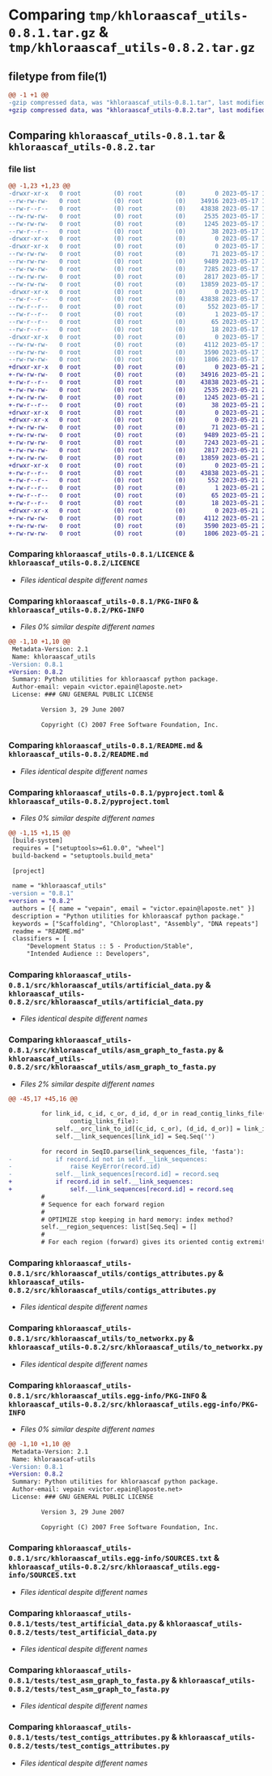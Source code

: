 # Comparing `tmp/khloraascaf_utils-0.8.1.tar.gz` & `tmp/khloraascaf_utils-0.8.2.tar.gz`

## filetype from file(1)

```diff
@@ -1 +1 @@
-gzip compressed data, was "khloraascaf_utils-0.8.1.tar", last modified: Wed May 17 16:50:34 2023, max compression
+gzip compressed data, was "khloraascaf_utils-0.8.2.tar", last modified: Sun May 21 21:20:44 2023, max compression
```

## Comparing `khloraascaf_utils-0.8.1.tar` & `khloraascaf_utils-0.8.2.tar`

### file list

```diff
@@ -1,23 +1,23 @@
-drwxr-xr-x   0 root         (0) root         (0)        0 2023-05-17 16:50:34.667677 khloraascaf_utils-0.8.1/
--rw-rw-rw-   0 root         (0) root         (0)    34916 2023-05-17 16:50:08.000000 khloraascaf_utils-0.8.1/LICENCE
--rw-r--r--   0 root         (0) root         (0)    43838 2023-05-17 16:50:34.666679 khloraascaf_utils-0.8.1/PKG-INFO
--rw-rw-rw-   0 root         (0) root         (0)     2535 2023-05-17 16:50:08.000000 khloraascaf_utils-0.8.1/README.md
--rw-rw-rw-   0 root         (0) root         (0)     1245 2023-05-17 16:50:08.000000 khloraascaf_utils-0.8.1/pyproject.toml
--rw-r--r--   0 root         (0) root         (0)       38 2023-05-17 16:50:34.667677 khloraascaf_utils-0.8.1/setup.cfg
-drwxr-xr-x   0 root         (0) root         (0)        0 2023-05-17 16:50:34.659686 khloraascaf_utils-0.8.1/src/
-drwxr-xr-x   0 root         (0) root         (0)        0 2023-05-17 16:50:34.663682 khloraascaf_utils-0.8.1/src/khloraascaf_utils/
--rw-rw-rw-   0 root         (0) root         (0)       71 2023-05-17 16:50:08.000000 khloraascaf_utils-0.8.1/src/khloraascaf_utils/__init__.py
--rw-rw-rw-   0 root         (0) root         (0)     9489 2023-05-17 16:50:08.000000 khloraascaf_utils-0.8.1/src/khloraascaf_utils/artificial_data.py
--rw-rw-rw-   0 root         (0) root         (0)     7285 2023-05-17 16:50:08.000000 khloraascaf_utils-0.8.1/src/khloraascaf_utils/asm_graph_to_fasta.py
--rw-rw-rw-   0 root         (0) root         (0)     2817 2023-05-17 16:50:08.000000 khloraascaf_utils-0.8.1/src/khloraascaf_utils/contigs_attributes.py
--rw-rw-rw-   0 root         (0) root         (0)    13859 2023-05-17 16:50:08.000000 khloraascaf_utils-0.8.1/src/khloraascaf_utils/to_networkx.py
-drwxr-xr-x   0 root         (0) root         (0)        0 2023-05-17 16:50:34.665680 khloraascaf_utils-0.8.1/src/khloraascaf_utils.egg-info/
--rw-r--r--   0 root         (0) root         (0)    43838 2023-05-17 16:50:34.000000 khloraascaf_utils-0.8.1/src/khloraascaf_utils.egg-info/PKG-INFO
--rw-r--r--   0 root         (0) root         (0)      552 2023-05-17 16:50:34.000000 khloraascaf_utils-0.8.1/src/khloraascaf_utils.egg-info/SOURCES.txt
--rw-r--r--   0 root         (0) root         (0)        1 2023-05-17 16:50:34.000000 khloraascaf_utils-0.8.1/src/khloraascaf_utils.egg-info/dependency_links.txt
--rw-r--r--   0 root         (0) root         (0)       65 2023-05-17 16:50:34.000000 khloraascaf_utils-0.8.1/src/khloraascaf_utils.egg-info/requires.txt
--rw-r--r--   0 root         (0) root         (0)       18 2023-05-17 16:50:34.000000 khloraascaf_utils-0.8.1/src/khloraascaf_utils.egg-info/top_level.txt
-drwxr-xr-x   0 root         (0) root         (0)        0 2023-05-17 16:50:34.666679 khloraascaf_utils-0.8.1/tests/
--rw-rw-rw-   0 root         (0) root         (0)     4112 2023-05-17 16:50:08.000000 khloraascaf_utils-0.8.1/tests/test_artificial_data.py
--rw-rw-rw-   0 root         (0) root         (0)     3590 2023-05-17 16:50:08.000000 khloraascaf_utils-0.8.1/tests/test_asm_graph_to_fasta.py
--rw-rw-rw-   0 root         (0) root         (0)     1806 2023-05-17 16:50:08.000000 khloraascaf_utils-0.8.1/tests/test_contigs_attributes.py
+drwxr-xr-x   0 root         (0) root         (0)        0 2023-05-21 21:20:44.974427 khloraascaf_utils-0.8.2/
+-rw-rw-rw-   0 root         (0) root         (0)    34916 2023-05-21 21:20:23.000000 khloraascaf_utils-0.8.2/LICENCE
+-rw-r--r--   0 root         (0) root         (0)    43838 2023-05-21 21:20:44.974427 khloraascaf_utils-0.8.2/PKG-INFO
+-rw-rw-rw-   0 root         (0) root         (0)     2535 2023-05-21 21:20:23.000000 khloraascaf_utils-0.8.2/README.md
+-rw-rw-rw-   0 root         (0) root         (0)     1245 2023-05-21 21:20:23.000000 khloraascaf_utils-0.8.2/pyproject.toml
+-rw-r--r--   0 root         (0) root         (0)       38 2023-05-21 21:20:44.974427 khloraascaf_utils-0.8.2/setup.cfg
+drwxr-xr-x   0 root         (0) root         (0)        0 2023-05-21 21:20:44.970427 khloraascaf_utils-0.8.2/src/
+drwxr-xr-x   0 root         (0) root         (0)        0 2023-05-21 21:20:44.972427 khloraascaf_utils-0.8.2/src/khloraascaf_utils/
+-rw-rw-rw-   0 root         (0) root         (0)       71 2023-05-21 21:20:23.000000 khloraascaf_utils-0.8.2/src/khloraascaf_utils/__init__.py
+-rw-rw-rw-   0 root         (0) root         (0)     9489 2023-05-21 21:20:23.000000 khloraascaf_utils-0.8.2/src/khloraascaf_utils/artificial_data.py
+-rw-rw-rw-   0 root         (0) root         (0)     7243 2023-05-21 21:20:23.000000 khloraascaf_utils-0.8.2/src/khloraascaf_utils/asm_graph_to_fasta.py
+-rw-rw-rw-   0 root         (0) root         (0)     2817 2023-05-21 21:20:23.000000 khloraascaf_utils-0.8.2/src/khloraascaf_utils/contigs_attributes.py
+-rw-rw-rw-   0 root         (0) root         (0)    13859 2023-05-21 21:20:23.000000 khloraascaf_utils-0.8.2/src/khloraascaf_utils/to_networkx.py
+drwxr-xr-x   0 root         (0) root         (0)        0 2023-05-21 21:20:44.973427 khloraascaf_utils-0.8.2/src/khloraascaf_utils.egg-info/
+-rw-r--r--   0 root         (0) root         (0)    43838 2023-05-21 21:20:44.000000 khloraascaf_utils-0.8.2/src/khloraascaf_utils.egg-info/PKG-INFO
+-rw-r--r--   0 root         (0) root         (0)      552 2023-05-21 21:20:44.000000 khloraascaf_utils-0.8.2/src/khloraascaf_utils.egg-info/SOURCES.txt
+-rw-r--r--   0 root         (0) root         (0)        1 2023-05-21 21:20:44.000000 khloraascaf_utils-0.8.2/src/khloraascaf_utils.egg-info/dependency_links.txt
+-rw-r--r--   0 root         (0) root         (0)       65 2023-05-21 21:20:44.000000 khloraascaf_utils-0.8.2/src/khloraascaf_utils.egg-info/requires.txt
+-rw-r--r--   0 root         (0) root         (0)       18 2023-05-21 21:20:44.000000 khloraascaf_utils-0.8.2/src/khloraascaf_utils.egg-info/top_level.txt
+drwxr-xr-x   0 root         (0) root         (0)        0 2023-05-21 21:20:44.973427 khloraascaf_utils-0.8.2/tests/
+-rw-rw-rw-   0 root         (0) root         (0)     4112 2023-05-21 21:20:23.000000 khloraascaf_utils-0.8.2/tests/test_artificial_data.py
+-rw-rw-rw-   0 root         (0) root         (0)     3590 2023-05-21 21:20:23.000000 khloraascaf_utils-0.8.2/tests/test_asm_graph_to_fasta.py
+-rw-rw-rw-   0 root         (0) root         (0)     1806 2023-05-21 21:20:23.000000 khloraascaf_utils-0.8.2/tests/test_contigs_attributes.py
```

### Comparing `khloraascaf_utils-0.8.1/LICENCE` & `khloraascaf_utils-0.8.2/LICENCE`

 * *Files identical despite different names*

### Comparing `khloraascaf_utils-0.8.1/PKG-INFO` & `khloraascaf_utils-0.8.2/PKG-INFO`

 * *Files 0% similar despite different names*

```diff
@@ -1,10 +1,10 @@
 Metadata-Version: 2.1
 Name: khloraascaf_utils
-Version: 0.8.1
+Version: 0.8.2
 Summary: Python utilities for khloraascaf python package.
 Author-email: vepain <victor.epain@laposte.net>
 License: ### GNU GENERAL PUBLIC LICENSE
         
         Version 3, 29 June 2007
         
         Copyright (C) 2007 Free Software Foundation, Inc.
```

### Comparing `khloraascaf_utils-0.8.1/README.md` & `khloraascaf_utils-0.8.2/README.md`

 * *Files identical despite different names*

### Comparing `khloraascaf_utils-0.8.1/pyproject.toml` & `khloraascaf_utils-0.8.2/pyproject.toml`

 * *Files 0% similar despite different names*

```diff
@@ -1,15 +1,15 @@
 [build-system]
 requires = ["setuptools>=61.0.0", "wheel"]
 build-backend = "setuptools.build_meta"
 
 [project]
 
 name = "khloraascaf_utils"
-version = "0.8.1"
+version = "0.8.2"
 authors = [{ name = "vepain", email = "victor.epain@laposte.net" }]
 description = "Python utilities for khloraascaf python package."
 keywords = ["Scaffolding", "Chloroplast", "Assembly", "DNA repeats"]
 readme = "README.md"
 classifiers = [
     "Development Status :: 5 - Production/Stable",
     "Intended Audience :: Developers",
```

### Comparing `khloraascaf_utils-0.8.1/src/khloraascaf_utils/artificial_data.py` & `khloraascaf_utils-0.8.2/src/khloraascaf_utils/artificial_data.py`

 * *Files identical despite different names*

### Comparing `khloraascaf_utils-0.8.1/src/khloraascaf_utils/asm_graph_to_fasta.py` & `khloraascaf_utils-0.8.2/src/khloraascaf_utils/asm_graph_to_fasta.py`

 * *Files 2% similar despite different names*

```diff
@@ -45,17 +45,16 @@
 
         for link_id, c_id, c_or, d_id, d_or in read_contig_links_file(
                 contig_links_file):
             self.__orc_link_to_id[(c_id, c_or), (d_id, d_or)] = link_id
             self.__link_sequences[link_id] = Seq.Seq('')
 
         for record in SeqIO.parse(link_sequences_file, 'fasta'):
-            if record.id not in self.__link_sequences:
-                raise KeyError(record.id)
-            self.__link_sequences[record.id] = record.seq
+            if record.id in self.__link_sequences:
+                self.__link_sequences[record.id] = record.seq
         #
         # Sequence for each forward region
         #
         # OPTIMIZE stop keeping in hard memory: index method?
         self.__region_sequences: list[Seq.Seq] = []
         #
         # For each region (forward) gives its oriented contig extremities
```

### Comparing `khloraascaf_utils-0.8.1/src/khloraascaf_utils/contigs_attributes.py` & `khloraascaf_utils-0.8.2/src/khloraascaf_utils/contigs_attributes.py`

 * *Files identical despite different names*

### Comparing `khloraascaf_utils-0.8.1/src/khloraascaf_utils/to_networkx.py` & `khloraascaf_utils-0.8.2/src/khloraascaf_utils/to_networkx.py`

 * *Files identical despite different names*

### Comparing `khloraascaf_utils-0.8.1/src/khloraascaf_utils.egg-info/PKG-INFO` & `khloraascaf_utils-0.8.2/src/khloraascaf_utils.egg-info/PKG-INFO`

 * *Files 0% similar despite different names*

```diff
@@ -1,10 +1,10 @@
 Metadata-Version: 2.1
 Name: khloraascaf-utils
-Version: 0.8.1
+Version: 0.8.2
 Summary: Python utilities for khloraascaf python package.
 Author-email: vepain <victor.epain@laposte.net>
 License: ### GNU GENERAL PUBLIC LICENSE
         
         Version 3, 29 June 2007
         
         Copyright (C) 2007 Free Software Foundation, Inc.
```

### Comparing `khloraascaf_utils-0.8.1/src/khloraascaf_utils.egg-info/SOURCES.txt` & `khloraascaf_utils-0.8.2/src/khloraascaf_utils.egg-info/SOURCES.txt`

 * *Files identical despite different names*

### Comparing `khloraascaf_utils-0.8.1/tests/test_artificial_data.py` & `khloraascaf_utils-0.8.2/tests/test_artificial_data.py`

 * *Files identical despite different names*

### Comparing `khloraascaf_utils-0.8.1/tests/test_asm_graph_to_fasta.py` & `khloraascaf_utils-0.8.2/tests/test_asm_graph_to_fasta.py`

 * *Files identical despite different names*

### Comparing `khloraascaf_utils-0.8.1/tests/test_contigs_attributes.py` & `khloraascaf_utils-0.8.2/tests/test_contigs_attributes.py`

 * *Files identical despite different names*

